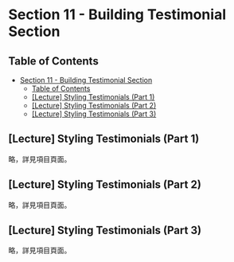 # Section 11 - Building Testimonial Section

## Table of Contents

- [Section 11 - Building Testimonial Section](#section-11---building-testimonial-section)
  - [Table of Contents](#table-of-contents)
  - [[Lecture] Styling Testimonials (Part 1)](#lecture-styling-testimonials-part-1)
  - [[Lecture] Styling Testimonials (Part 2)](#lecture-styling-testimonials-part-2)
  - [[Lecture] Styling Testimonials (Part 3)](#lecture-styling-testimonials-part-3)

## [Lecture] Styling Testimonials (Part 1)

略，詳見項目頁面。

## [Lecture] Styling Testimonials (Part 2)

略，詳見項目頁面。

## [Lecture] Styling Testimonials (Part 3)

略，詳見項目頁面。